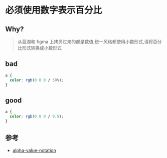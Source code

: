 # 必须使用数字表示百分比

## Why?

> 从蓝湖和 figma 上拷贝过来的都是数值,统一风格都使用小数形式,请将百分比形式转换成小数形式

## bad

```css
a {
  color: rgb(0 0 0 / 50%);
}
```

## good

```css
a {
  color: rgb(0 0 0 / 0.5);
}
```

## 参考

- [alpha-value-notation](https://stylelint.io/user-guide/rules/list/alpha-value-notation)
